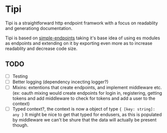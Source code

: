 # Tipi

Tipi is a straightforward http endpoint framwork with a focus on readablity
and generationg documentation.

Tipi is based on [simple-endpoints](https://github.com/simonBackx/simple-endpoints)
taking it's base idea of using es modules as endpoints and extending on it by
exporting even more as to increase readablity and decrease code size.

## TODO

- [ ] Testing
- [ ] Better logging (dependency incecting logger?)
- [ ] Mixins: extentions that create endpoints, and implement middleware etc.
      (ex: oauth mixing would create endpoints for login in, registering, 
      getting tokens and add middleware to check for tokens and add a user to the context)
- [ ] Typed context?, the context is now a object of type `{ [key: string]: any }`
    It might be nice to get that typed for endusers, as this is populated 
    by middleware we can't be shure that the data will actually be present though.
